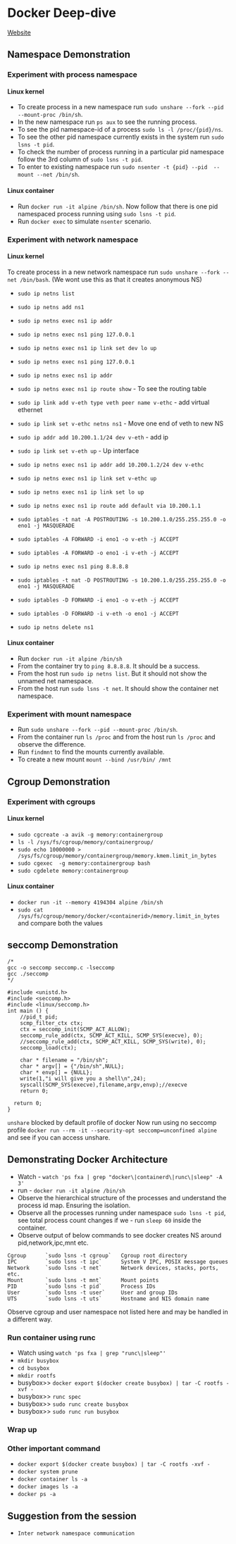 # Docker Deep-dive

[Website](https://avikjis27.github.io/DockerSession/)

## Namespace Demonstration

### Experiment with process namespace

#### Linux kernel
- To create process in a new namespace run `sudo unshare --fork --pid --mount-proc /bin/sh`.
- In the new namespace run `ps aux` to see the running process. 
- To see the pid namespace-id of a process `sudo ls -l /proc/{pid}/ns`.
- To see the other pid namespace currently exists in the system run `sudo lsns -t pid`. 
- To check the number of process running in a particular pid namespace follow the 3rd column of `sudo lsns -t pid`.
- To enter to existing namespace run `sudo nsenter -t {pid} --pid  --mount --net /bin/sh`.

#### Linux container
- Run `docker run -it alpine /bin/sh`. Now follow that there is one pid namespaced process running using `sudo lsns -t pid`.
- Run `docker exec` to simulate `nsenter` scenario.

### Experiment with network namespace

#### Linux kernel

To create process in a new network namespace run `sudo unshare --fork --net /bin/bash`. (We wont use this as that it creates anonymous NS)

- `sudo ip netns list`
- `sudo ip netns add ns1`
- `sudo ip netns exec ns1 ip addr`
- `sudo ip netns exec ns1 ping 127.0.0.1`
- `sudo ip netns exec ns1 ip link set dev lo up`
- `sudo ip netns exec ns1 ping 127.0.0.1`
- `sudo ip netns exec ns1 ip addr`
- `sudo ip netns exec ns1 ip route show` - To see the routing table
- `sudo ip link add v-eth type veth peer name v-ethc` - add virtual ethernet
- `sudo ip link set v-ethc netns ns1` - Move one end of veth to new NS
- `sudo ip addr add 10.200.1.1/24 dev v-eth` - add ip
- `sudo ip link set v-eth up` - Up interface
- `sudo ip netns exec ns1 ip addr add 10.200.1.2/24 dev v-ethc`
- `sudo ip netns exec ns1 ip link set v-ethc up`               
- `sudo ip netns exec ns1 ip link set lo up`
- `sudo ip netns exec ns1 ip route add default via 10.200.1.1`
- `sudo iptables -t nat -A POSTROUTING -s 10.200.1.0/255.255.255.0 -o eno1 -j MASQUERADE`
- `sudo iptables -A FORWARD -i eno1 -o v-eth -j ACCEPT`
- `sudo iptables -A FORWARD -o eno1 -i v-eth -j ACCEPT`
- `sudo ip netns exec ns1 ping 8.8.8.8`

- `sudo iptables -t nat -D POSTROUTING -s 10.200.1.0/255.255.255.0 -o eno1 -j MASQUERADE`
- `sudo iptables -D FORWARD -i eno1 -o v-eth -j ACCEPT`
- `sudo iptables -D FORWARD -i v-eth -o eno1 -j ACCEPT`
- `sudo ip netns delete ns1`

#### Linux container
- Run `docker run -it alpine /bin/sh`
- From the container try to `ping 8.8.8.8`. It should be a success.
- From the host run `sudo ip netns list`. But it should not show the unnamed net namespace.
- From the host run `sudo lsns -t net`. It should show the container net namespace.


### Experiment with mount namespace
- Run `sudo unshare --fork --pid --mount-proc /bin/sh`.
- From the container run `ls /proc` and from the host run `ls /proc` and observe the difference.
- Run `findmnt` to find the mounts currently available.
- To create a new mount `mount --bind /usr/bin/ /mnt`

## Cgroup Demonstration

### Experiment with cgroups

#### Linux kernel

- `sudo cgcreate -a avik -g memory:containergroup`
- `ls -l /sys/fs/cgroup/memory/containergroup/`
- `sudo echo 10000000 >  /sys/fs/cgroup/memory/containergroup/memory.kmem.limit_in_bytes`
- `sudo cgexec  -g memory:containergroup bash`
- `sudo cgdelete memory:containergroup`

#### Linux container
- `docker run -it --memory 4194304 alpine /bin/sh`
- `sudo cat  /sys/fs/cgroup/memory/docker/<containerid>/memory.limit_in_bytes` and compare both the values


## seccomp Demonstration
```
/*
gcc -o seccomp seccomp.c -lseccomp
gcc ./seccomp
*/

#include <unistd.h>
#include <seccomp.h>
#include <linux/seccomp.h>
int main () {
  	//pid_t pid;
  	scmp_filter_ctx ctx;
	ctx = seccomp_init(SCMP_ACT_ALLOW);
	seccomp_rule_add(ctx, SCMP_ACT_KILL, SCMP_SYS(execve), 0);
	//seccomp_rule_add(ctx, SCMP_ACT_KILL, SCMP_SYS(write), 0);
	seccomp_load(ctx);
	
	char * filename = "/bin/sh";
	char * argv[] = {"/bin/sh",NULL};
	char * envp[] = {NULL};
	write(1,"i will give you a shell\n",24);
	syscall(SCMP_SYS(execve),filename,argv,envp);//execve
	return 0;
 
  return 0;
}

```

`unshare` blocked by default profile of docker
Now run using no seccomp profile `docker run --rm -it --security-opt seccomp=unconfined alpine` and see if you can access unshare.




## Demonstrating Docker Architecture
- Watch - `watch 'ps fxa | grep "docker\|containerd\|runc\|sleep" -A 3'`
- run - `docker run -it alpine /bin/sh`
- Observe the hierarchical structure of the processes and understand the process id map. Ensuring the isolation.
- Observe all the processes running under namespace `sudo lsns -t pid`, see total process count changes if we - run `sleep 60` inside the container.
- Observe output of below commands to see docker creates NS around pid,network,ipc,mnt etc.
```
Cgroup      `sudo lsns -t cgroup`   Cgroup root directory                 
IPC         `sudo lsns -t ipc`      System V IPC, POSIX message queues
Network     `sudo lsns -t net`      Network devices, stacks, ports, etc.
Mount       `sudo lsns -t mnt`      Mount points
PID         `sudo lsns -t pid`      Process IDs
User        `sudo lsns -t user`     User and group IDs
UTS         `sudo lsns -t uts`      Hostname and NIS domain name
```
Observe cgroup and user namespace not listed here and may be handled in a different way.

### Run container using runc
- Watch using `watch 'ps fxa | grep "runc\|sleep"'`
- `mkdir busybox`
- `cd busybox`
- `mkdir rootfs`
- busybox>> `docker export $(docker create busybox) | tar -C rootfs -xvf -`
- busybox>> `runc spec`
- busybox>> `sudo runc create busybox`
- busybox>> `sudo runc run busybox`


### Wrap up




### Other important command
- `docker export $(docker create busybox) | tar -C rootfs -xvf -`
- `docker system prune`
- `docker container ls -a`
- `docker images ls -a`
- `docker ps -a`


## Suggestion from the session 
- `Inter network namespace communication`
